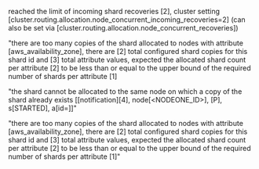 reached the limit of incoming shard recoveries [2], cluster setting [cluster.routing.allocation.node_concurrent_incoming_recoveries=2] (can also be set via [cluster.routing.allocation.node_concurrent_recoveries])

"there are too many copies of the shard allocated to nodes with attribute [aws_availability_zone], there are [2] total configured shard copies for this shard id and [3] total attribute values, expected the allocated shard count per attribute [2] to be less than or equal to the upper bound of the required number of shards per attribute [1]


 "the shard cannot be allocated to the same node on which a copy of the shard already exists [[notification][4], node[<NODEONE_ID>], [P], s[STARTED], a[id=<ID>]]"

  "there are too many copies of the shard allocated to nodes with attribute [aws_availability_zone], there are [2] total configured shard copies for this shard id and [3] total attribute values, expected the allocated shard count per attribute [2] to be less than or equal to the upper bound of the required number of shards per attribute [1]"

  